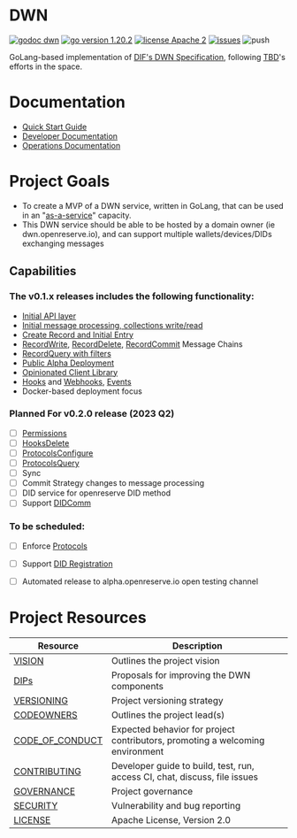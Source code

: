 # DWN

[![godoc dwn](https://img.shields.io/badge/godoc-dwn-blue)](https://pkg.go.dev/github.com/openreserveio/dwn/go)
[![go version 1.20.2](https://img.shields.io/badge/go_version-1.20.2-brightgreen)](https://go.dev/)
[![license Apache 2](https://img.shields.io/badge/license-Apache%202-black)](https://github.com/openreserveio/dwn/blob/main/LICENSE)
[![issues](https://img.shields.io/github/issues/openreserveio/dwn)](https://github.com/openreserveio/dwn/issues)
![push](https://github.com/openreserveio/dwn/workflows/dwn-compile-test-golang/badge.svg?branch=main&event=push)

GoLang-based implementation of [DIF's DWN Specification](https://identity.foundation/decentralized-web-node/spec/), following [TBD](https://developer.tbd.website)'s efforts in the space.


# Documentation

* [Quick Start Guide](docs/quick-start.md)
* [Developer Documentation](docs/developer/README.md)
* [Operations Documentation](docs/operations/README.md)

# Project Goals

* To create a MVP of a DWN service, written in GoLang, that can be used in an "[as-a-service](https://forums.tbd.website/t/dwn-sdks-and-as-a-service/128)" capacity.  
* This DWN service should be able to be hosted by a domain owner (ie dwn.openreserve.io), and can support multiple wallets/devices/DIDs exchanging messages

## Capabilities

### The v0.1.x releases includes the following functionality:

- [Initial API layer](https://github.com/openreserveio/dwn/pull/4)
- [Initial message processing, collections write/read](https://github.com/openreserveio/dwn/pull/9)
- [Create Record and Initial Entry](https://github.com/openreserveio/dwn/pull/19)
- [RecordWrite](https://github.com/openreserveio/dwn/issues/23), [RecordDelete](https://github.com/openreserveio/dwn/issues/26), [RecordCommit](https://github.com/openreserveio/dwn/issues/25) Message Chains
- [RecordQuery with filters](https://github.com/openreserveio/dwn/issues/27)
- [Public Alpha Deployment](https://github.com/openreserveio/dwn/issues/41)
- [Opinionated Client Library](https://github.com/openreserveio/dwn/issues/39)
- [Hooks](https://github.com/openreserveio/dwn/issues/28) and [Webhooks](https://github.com/openreserveio/dwn/issues/29), [Events](https://github.com/openreserveio/dwn/issues/12)
- Docker-based deployment focus

### Planned For v0.2.0 release (2023 Q2)

- [ ] [Permissions](https://github.com/openreserveio/dwn/issues/30)
- [ ] [HooksDelete](https://github.com/openreserveio/dwn/issues/78)
- [ ] [ProtocolsConfigure](https://github.com/openreserveio/dwn/issues/79)
- [ ] [ProtocolsQuery](https://github.com/openreserveio/dwn/issues/80)
- [ ] Sync
- [ ] Commit Strategy changes to message processing
- [ ] DID service for openreserve DID method
- [ ] Support [DIDComm](https://identity.foundation/didcomm-messaging/spec/)

### To be scheduled:

- [ ] Enforce [Protocols](https://identity.foundation/decentralized-web-node/spec/#protocols)
- [ ] Support [DID Registration](https://identity.foundation/did-registration/)
- [ ] Automated release to alpha.openreserve.io open testing channel




# Project Resources

| Resource                              | Description                                                                   |
|--------------------------------------------------------------------------------------------|-------------------------------------------------------------------------------|
| [VISION](docs/VISION.md)              | Outlines the project vision                                                   |
| [DIPs](docs/dip/README.md)            | Proposals for improving the DWN components                                    |
| [VERSIONING](docs/VERSIONING.md)      | Project versioning strategy                                                   |
| [CODEOWNERS](CODEOWNERS)              | Outlines the project lead(s)                                                  |
| [CODE_OF_CONDUCT](CODE_OF_CONDUCT.md) | Expected behavior for project contributors, promoting a welcoming environment |
| [CONTRIBUTING](CONTRIBUTING.md)       | Developer guide to build, test, run, access CI, chat, discuss, file issues    |
| [GOVERNANCE](GOVERNANCE.md)           | Project governance                                                            |
| [SECURITY](SECURITY.md)               | Vulnerability and bug reporting                                               |
| [LICENSE](LICENSE)                    | Apache License, Version 2.0                                                   |
